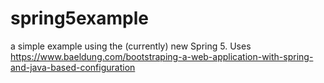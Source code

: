 # spring5example
a simple example using the (currently) new Spring 5. Uses https://www.baeldung.com/bootstraping-a-web-application-with-spring-and-java-based-configuration